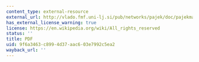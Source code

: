 ```yaml
---
content_type: external-resource
external_url: http://vlado.fmf.uni-lj.si/pub/networks/pajek/doc/pajekman.pdf
has_external_license_warning: true
license: https://en.wikipedia.org/wiki/All_rights_reserved
status: ''
title: PDF
uid: 9f6a3463-c899-4d37-aac6-03e7992c5ea2
wayback_url: ''
---
```

